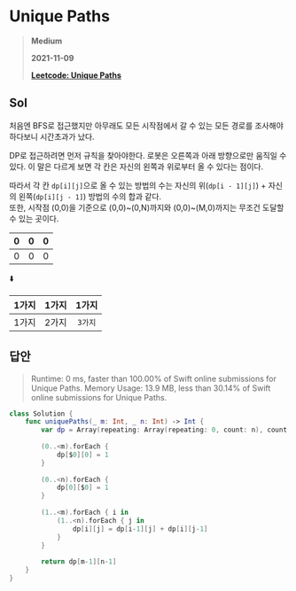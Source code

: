 # Unique Paths
> **Medium**
>
> **2021-11-09**
>
> **[Leetcode: Unique Paths](https://leetcode.com/problems/unique-paths)**


## Sol
처음엔 BFS로 접근했지만 아무래도 모든 시작점에서 갈 수 있는 모든 경로를 조사해야하다보니 시간초과가 났다.

DP로 접근하려면 먼저 규칙을 찾아야한다. 로봇은 오른쪽과 아래 방향으로만 움직일 수 있다. 이 말은 다르게 보면 각 칸은 자신의 왼쪽과 위로부터 올 수 있다는 점이다.

따라서 각 칸 `dp[i][j]`으로 올 수 있는 방법의 수는 자신의 위(`dp[i - 1][j]`) + 자신의 왼쪽(`dp[i][j - 1]`) 방법의 수의 합과 같다.   
또한, 시작점 (0,0)을 기준으로 (0,0)~(0,N)까지와 (0,0)~(M,0)까지는 무조건 도달할 수 있는 곳이다.

|0|0|0|
|:--:|:--:|:--:|
|0|0|0|

⬇️

|1가지|1가지|1가지|
|:--:|:--:|:--:|
|1가지|2가지|`3가지`|


## 답안
> Runtime: 0 ms, faster than 100.00% of Swift online submissions for Unique Paths.
> Memory Usage: 13.9 MB, less than 30.14% of Swift online submissions for Unique Paths.
```swift
class Solution {
    func uniquePaths(_ m: Int, _ n: Int) -> Int {
        var dp = Array(repeating: Array(repeating: 0, count: n), count: m)
        
        (0..<m).forEach {
            dp[$0][0] = 1
        }
        
        (0..<n).forEach {
            dp[0][$0] = 1
        }
        
        (1..<m).forEach { i in
            (1..<n).forEach { j in
                dp[i][j] = dp[i-1][j] + dp[i][j-1]
            }
        }
        
        return dp[m-1][n-1]
    }
}
```